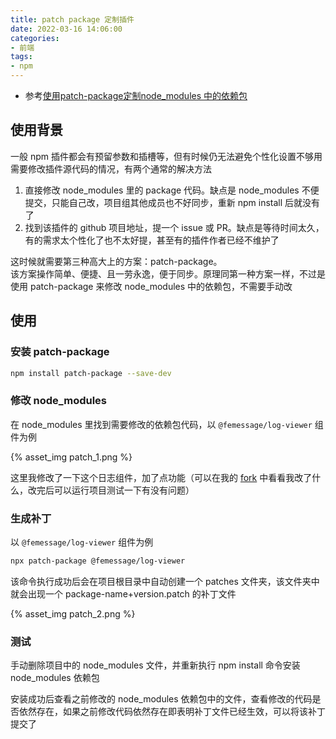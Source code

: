 ```yaml
---
title: patch package 定制插件
date: 2022-03-16 14:06:00
categories:
- 前端
tags:
- npm
---
```


- 参考[使用patch-package定制node_modules 中的依赖包](https://blog.csdn.net/qq_32429257/article/details/111051217)

## 使用背景

一般 npm 插件都会有预留参数和插槽等，但有时候仍无法避免个性化设置不够用需要修改插件源代码的情况，有两个通常的解决方法

1. 直接修改 node_modules 里的 package 代码。缺点是 node_modules 不便提交，只能自己改，项目组其他成员也不好同步，重新 npm install 后就没有了
2. 找到该插件的 github 项目地址，提一个 issue 或 PR。缺点是等待时间太久，有的需求太个性化了也不太好提，甚至有的插件作者已经不维护了

这时候就需要第三种高大上的方案：patch-package。   
该方案操作简单、便捷、且一劳永逸，便于同步。原理同第一种方案一样，不过是使用 patch-package 来修改 node_modules 中的依赖包，不需要手动改

## 使用

### 安装 patch-package

```bash
npm install patch-package --save-dev
```

### 修改 node_modules

在 node_modules 里找到需要修改的依赖包代码，以 `@femessage/log-viewer` 组件为例

{% asset_img patch_1.png %}

这里我修改了一下这个日志组件，加了点功能（可以在我的 [fork](https://github.com/shanliangLS/log-viewer) 中看看我改了什么，改完后可以运行项目测试一下有没有问题）

### 生成补丁

以 `@femessage/log-viewer` 组件为例

```bash
npx patch-package @femessage/log-viewer
```

该命令执行成功后会在项目根目录中自动创建一个 patches 文件夹，该文件夹中就会出现一个 package-name+version.patch 的补丁文件

{% asset_img patch_2.png %}

### 测试

手动删除项目中的 node_modules 文件，并重新执行 npm install 命令安装 node_modules 依赖包

安装成功后查看之前修改的 node_modules 依赖包中的文件，查看修改的代码是否依然存在，如果之前修改代码依然存在即表明补丁文件已经生效，可以将该补丁提交了
